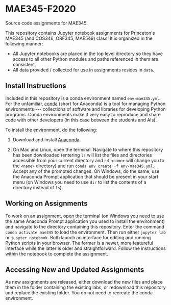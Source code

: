 # MAE345-F2020

Source code assignments for MAE345.

This repository contains Jupyter notebook assignments for Princeton's MAE345 (and COS346, ORF345, MAE549) class. It is organized in the following manner:

- All Jupyter notebooks are placed in the top level directory so they have access to all other Python modules and paths referenced in them are consistent.
- All data provided / collected for use in assignments resides in `data`.

## Install Instructions 

Included in this repository is a conda environment named `env-mae345.yml`. For the unfamiliar, [conda](https://docs.conda.io/en/latest/) (short for Anaconda) is a tool for managing Python environments --- collections of software and libraries for developing Python programs. Conda environments make it very easy to reproduce and share code with other developers (in this case between the students and AIs).

To install the environment, do the following:

1. Download and install [Anaconda](https://www.anaconda.com/products/individual).

2. On Mac and Linux, open the terminal. Navigate to where this repository has been downloaded (entering `ls` will list the files and directories accessible from your current directory and `cd <name>` will change you to the `<name>` directory) and run `conda env create -f env-mae345.yml`. Accept any of the prompted changes. On Windows, do the same, use the Anaconda Prompt application that should be present in your start menu (on Windows you need to use `dir` to list the contents of a directory instead of `ls`).

## Working on Assignments

To work on an assignment, open the terminal (on Windows you need to use the same Anaconda Prompt application you used to install the environment) and navigate to the directory containing this repository. Enter the command `conda activate mae345` to load the environment. Then run either `jupyter lab` or `jupyter notebook`. Both launch an interface for editing and running Python scripts in your browser. The former is a newer, more featureful interface while the latter is older and straightforward. Follow the instructions within the notebook to complete the assignment.

## Accessing New and Updated Assignments

As new assignments are released, either download the new files and place them in the folder containing the existing labs, or redownload this repository and replace the existing folder. You do not need to recreate the conda environment.

